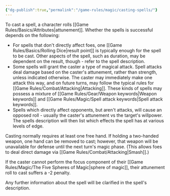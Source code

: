 ```yaml
---
{"dg-publish":true,"permalink":"/game-rules/magic/casting-spells/"}
---
```


To cast a spell, a character rolls [[Game Rules/Basics/Attributes\|attunement]]. Whether the spells is successful depends on the following:

- For spells that don't directly affect foes, one [[Game Rules/Basics/Rolling Dice\|result point]] is typically enough for the spell to be cast. Other aspects of the spell, such as duration, may be dependent on the result, though - refer to the spell description.
- Some spells will grant the caster a type of magical attack. Spell attacks deal damage based on the caster's attunement, rather than strength, unless indicated otherwise. The caster may immediately make one attack this way, and on future turns, may follow the typical rules for [[Game Rules/Combat/Attacking\|Attacking]]. These kinds of spells may possess a mixture of [[Game Rules/Gear/Weapon keywords\|Weapon keywords]] and [[Game Rules/Magic/Spell attack keywords\|Spell attack keywords]].
- Spells which directly affect opponents, but aren't attacks, will cause an opposed roll - usually the caster's attunement vs the target's willpower. The spells description will then list which effects the spell has at various levels of edge.

Casting normally requires at least one free hand. If holding a two-handed weapon, one hand can be removed to cast; however, that weapon will be unavailable for defense until the next turn's magic phase. (This allows foes to deal direct damage via [[Game Rules/Combat/Attacking\|Smash]].)

If the caster cannot perform the focus component of their [[Game Rules/Magic/The Five Spheres of Magic\|sphere of magic]], their attunement roll to cast suffers a -2 penalty.

Any further information about the spell will be clarified in the spell's description.